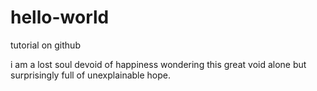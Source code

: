 # hello-world
tutorial on github

i am a lost soul devoid of happiness wondering this great void alone but surprisingly full of unexplainable hope.
